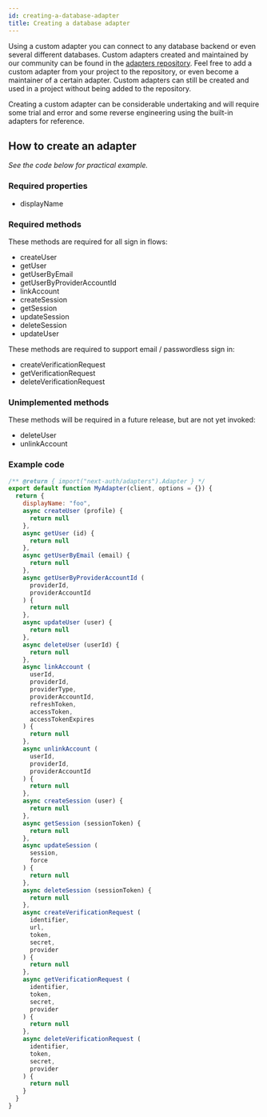 ```yaml
---
id: creating-a-database-adapter
title: Creating a database adapter
---
```


Using a custom adapter you can connect to any database backend or even several different databases.  Custom adapters created and maintained by our community can be found in the [adapters repository](https://github.com/nextauthjs/adapters). Feel free to add a custom adapter from your project to the repository, or even become a maintainer of a certain adapter. Custom adapters can still be created and used in a project without being added to the repository.

Creating a custom adapter can be considerable undertaking and will require some trial and error and some reverse engineering using the built-in adapters for reference.

## How to create an adapter

_See the code below for practical example._

### Required properties

* displayName

### Required methods

These methods are required for all sign in flows:

* createUser
* getUser
* getUserByEmail  
* getUserByProviderAccountId
* linkAccount
* createSession
* getSession
* updateSession
* deleteSession
* updateUser

These methods are required to support email / passwordless sign in:

* createVerificationRequest
* getVerificationRequest
* deleteVerificationRequest

### Unimplemented methods

These methods will be required in a future release, but are not yet invoked:

* deleteUser
* unlinkAccount

### Example code

```js
/** @return { import("next-auth/adapters").Adapter } */
export default function MyAdapter(client, options = {}) {
  return {
    displayName: "foo",
    async createUser (profile) {
      return null
    },
    async getUser (id) {
      return null
    },
    async getUserByEmail (email) {
      return null
    },
    async getUserByProviderAccountId (
      providerId,
      providerAccountId
    ) {
      return null
    },
    async updateUser (user) {
      return null
    },
    async deleteUser (userId) {
      return null
    },
    async linkAccount (
      userId,
      providerId,
      providerType,
      providerAccountId,
      refreshToken,
      accessToken,
      accessTokenExpires
    ) {
      return null
    },
    async unlinkAccount (
      userId,
      providerId,
      providerAccountId
    ) {
      return null
    },
    async createSession (user) {
      return null
    },
    async getSession (sessionToken) {
      return null
    },
    async updateSession (
      session,
      force
    ) {
      return null
    },
    async deleteSession (sessionToken) {
      return null
    },
    async createVerificationRequest (
      identifier,
      url,
      token,
      secret,
      provider
    ) {
      return null
    },
    async getVerificationRequest (
      identifier,
      token,
      secret,
      provider
    ) {
      return null
    },
    async deleteVerificationRequest (
      identifier,
      token,
      secret,
      provider
    ) {
      return null
    }
  }
}
```
